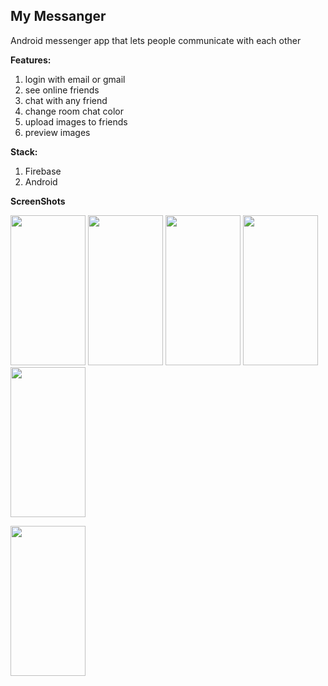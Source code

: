 ## **My Messanger**
Android messenger app that lets people communicate with each other

**Features:**
 1. login with email or gmail 
 2. see online friends
 3.  chat with any friend
 4. change room chat color
 5. upload images to friends
 6. preview images

**Stack:**
 1. Firebase 
 2. Android



**ScreenShots**
<div style="float: left">
<img src="https://raw.githubusercontent.com/ramzitannous/messnger/master/Screenshots/Screenshot_2020-11-14-19-02-10-319_com.ramzi.messanger.jpg" height="240" width="120">
 
<img src="https://raw.githubusercontent.com/ramzitannous/messnger/master/Screenshots/Screenshot_2020-11-14-19-02-53-280_com.ramzi.messanger.jpg" height="240" width="120"> 

<img src="https://raw.githubusercontent.com/ramzitannous/messnger/master/Screenshots/Screenshot_2020-11-14-19-03-29-906_com.ramzi.messanger.jpg" height="240" width="120">

<img src="https://raw.githubusercontent.com/ramzitannous/messnger/master/Screenshots/Screenshot_2020-11-14-19-03-47-805_com.ramzi.messanger.jpg" height="240" width="120">

<img src="https://raw.githubusercontent.com/ramzitannous/messnger/master/Screenshots/Screenshot_2020-11-14-19-03-51-803_com.ramzi.messanger.jpg" height="240" width="120">

<img src="https://raw.githubusercontent.com/ramzitannous/messnger/master/Screenshots/Screenshot_2020-11-14-19-03-56-787_com.ramzi.messanger.jpg"
height="240" width="120">
<div>
